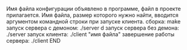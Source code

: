 Имя файла конфигурации объявлено в программе, файл в проекте прилагается.
Имя файла, размер которого нужно найти, вводится аргументом командной строки при запуске клиента.
сборка: make
запуск сервера с демоном: ./server d
запуск сервера без демона: ./server
запуск клиента: ./client "имя файла"
завершение работы сервера: ./client END
